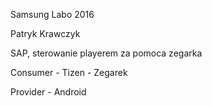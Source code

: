 Samsung Labo 2016

Patryk Krawczyk

SAP, sterowanie playerem za pomoca zegarka

Consumer - Tizen - Zegarek

Provider - Android
